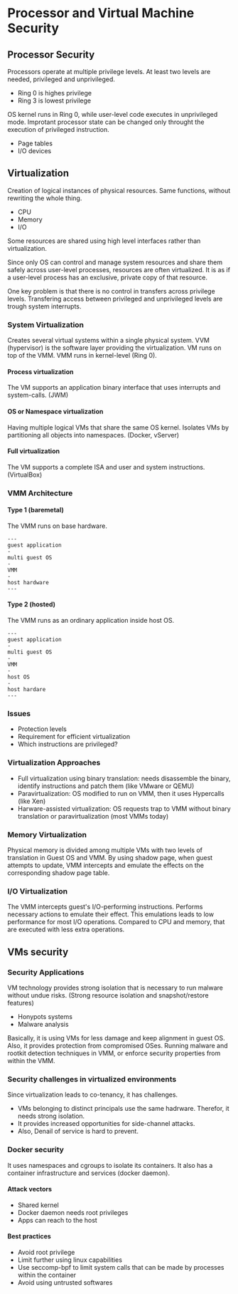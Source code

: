 # Processor and Virtual Machine Security

## Processor Security

Processors operate at multiple privilege levels. At least two levels
are needed, privileged and unprivileged.
- Ring 0 is highes privilege
- Ring 3 is lowest privilege

OS kernel runs in Ring 0, while user-level code executes in unprivileged mode.
Improtant processor state can be changed only throught the execution of privileged
instruction.

- Page tables
- I/O devices

## Virtualization

Creation of logical instances of physical resources. Same functions, without
rewriting the whole thing.
- CPU
- Memory
- I/O

Some resources are shared using high level interfaces rather than virtualization.

Since only OS can control and manage system resources and share them
safely across user-level processes, resources are often virtualized.
It is as if a user-level process has an exclusive, private copy of that
resource.

One key problem is that there is no control in transfers across privilege levels.
Transfering access between privileged and unprivileged levels are trough
system interrupts.

### System Virtualization

Creates several virtual systems within a single physical system.
VVM (hypervisor) is the software layer providing the virtualization.
VM runs on top of the VMM. VMM runs in kernel-level (Ring 0).

#### Process virtualization

The VM supports an application binary interface that uses interrupts
and system-calls. (JWM)

#### OS or Namespace virtualization

Having multiple logical VMs that share the same OS kernel. Isolates
VMs by partitioning all objects into namespaces. (Docker, vServer)

#### Full virtualization

The VM supports a complete ISA and user and system instructions. (VirtualBox)

### VMM Architecture

#### Type 1 (baremetal)

The VMM runs on base hardware.

```
---
guest application
-
multi guest OS
-
VMM
-
host hardware
---
```

#### Type 2 (hosted)

The VMM runs as an ordinary application inside host OS.

```
---
guest application
-
multi guest OS
-
VMM
-
host OS
-
host hardare
---
```

### Issues

- Protection levels
- Requirement for efficient virtualization
- Which instructions are privileged?

### Virtualization Approaches

- Full virtualization using binary translation: needs disassemble the binary, identify instructions and patch them (like VMware or QEMU)
- Paravirtualization: OS modified to run on VMM, then it uses Hypercalls (like Xen)
- Harware-assisted virtualization: OS requests trap to VMM without binary translation or paravirtualization (most VMMs today)

### Memory Virtualization

Physical memory is divided among multiple VMs with two levels of translation in Guest OS and VMM.
By using shadow page, when guest attempts to update, VMM intercepts and emulate the effects on the
corresponding shadow page table.

### I/O Virtualization

The VMM intercepts guest's I/O-performing instructions.
Performs necessary actions to emulate their effect.
This emulations leads to low performance for most I/O operations.
Compared to CPU and memory, that are executed with less extra operations.

## VMs security

### Security Applications

VM technology provides strong isolation that is necessary to run malware
without undue risks. (Strong resource isolation and snapshot/restore features)

- Honypots systems
- Malware analysis

Basically, it is using VMs for less damage and keep alignment in guest OS.
Also, it provides protection from compromised OSes. Running malware and
rootkit detection techniques in VMM, or enforce security properties from
within the VMM.

### Security challenges in virtualized environments

Since virtualization leads to co-tenancy, it has challenges.

- VMs belonging to distinct principals use the same hadrware. Therefor, it needs strong isolation.
- It provides increased opportunities for side-channel attacks.
- Also, Denail of service is hard to prevent.

### Docker security

It uses namespaces and cgroups to isolate its containers.
It also has a container infrastructure and services (docker daemon).

#### Attack vectors

- Shared kernel
- Docker daemon needs root privileges
- Apps can reach to the host

#### Best practices

- Avoid root privilege
- Limit further using linux capabilities
- Use seccomp-bpf to limit system calls that can be made by processes within the container
- Avoid using untrusted softwares

